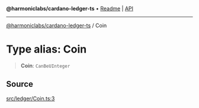 **@harmoniclabs/cardano-ledger-ts** • [Readme](../README.md) \| [API](../globals.md)

***

[@harmoniclabs/cardano-ledger-ts](../README.md) / Coin

# Type alias: Coin

> **Coin**: `CanBeUInteger`

## Source

[src/ledger/Coin.ts:3](https://github.com/HarmonicLabs/cardano-ledger-ts/blob/d1659b0/src/ledger/Coin.ts#L3)
